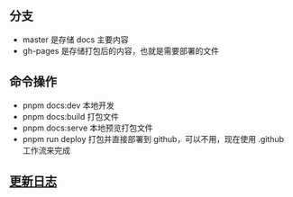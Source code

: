 ## 分支
- master 是存储 docs 主要内容
- gh-pages 是存储打包后的内容，也就是需要部署的文件

## 命令操作
- pnpm docs:dev 本地开发
- pnpm docs:build 打包文件
- pnpm docs:serve 本地预览打包文件
- pnpm run deploy 打包并直接部署到 github，可以不用，现在使用 .github 工作流来完成

## [更新日志](https://github.com/vuejs/vitepress/blob/main/CHANGELOG.md)